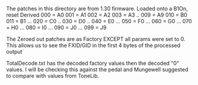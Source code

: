 The patches in this directory are from 1.30 firmware.
Loaded onto a B1On,
reset
Derived
000 = A0
001 = A1
002 = A2
003 = A3
..
009 = A9
010 = B0
011 = B1
...
020 = C0
..
030 = D0
..
040 = E0
...
050 = F0
...
060 = G0
...
070 = H0
...
080 = I0
...
090 = J0
...
099 = J9


The Zeroed out patches are as Factory EXCEPT all params were set to 0.
This allows us to see the FXID/GID in the first 4 bytes of the processed output


TotalDecode.txt has the decoded factory values then the decoded "0" values.
I will be checking this against the pedal and Mungewell suggested to compare with values from ToneLib.
